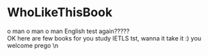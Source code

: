 # WhoLikeThisBook
o man o man o man English test again?????   
OK here are few books for you study  IETLS tst, wanna it take it :) you welcome prego \n
